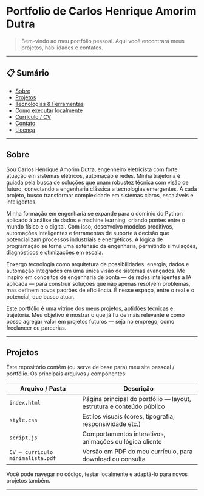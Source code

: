 # Portfolio de Carlos Henrique Amorim Dutra

> Bem-vindo ao meu portfólio pessoal. Aqui você encontrará meus projetos, habilidades e contatos.

---

## 📋 Sumário

- [Sobre](#sobre)  
- [Projetos](#projetos)  
- [Tecnologias & Ferramentas](#tecnologias--ferramentas)  
- [Como executar localmente](#como-executar-localmente)  
- [Currículo / CV](#curr%C3%ADculo--cv)  
- [Contato](#contato)  
- [Licença](#licen%C3%A7a)  

---

## Sobre

Sou Carlos Henrique Amorim Dutra, engenheiro eletricista com forte atuação em sistemas elétricos, automação e redes. Minha trajetória é guiada pela busca de soluções que unam robustez técnica com visão de futuro, conectando a engenharia clássica a tecnologias emergentes. A cada projeto, busco transformar complexidade em sistemas claros, escaláveis e inteligentes.

Minha formação em engenharia se expande para o domínio do Python aplicado à análise de dados e machine learning, criando pontes entre o mundo físico e o digital. Com isso, desenvolvo modelos preditivos, automações inteligentes e ferramentas de suporte à decisão que potencializam processos industriais e energéticos. A lógica de programação se torna uma extensão da engenharia, permitindo simulações, diagnósticos e otimizações em escala.

Enxergo tecnologia como arquitetura de possibilidades: energia, dados e automação integrados em uma única visão de sistemas avançados. Me inspiro em conceitos de engenharia de ponta — de redes inteligentes a IA aplicada — para construir soluções que não apenas resolvem problemas, mas definem novos padrões de eficiência. É nesse espaço, entre o real e o potencial, que busco atuar.

Este portfólio é uma vitrine dos meus projetos, aptidões técnicas e trajetória. Meu objetivo é mostrar o que já fiz de mais relevante e como posso agregar valor em projetos futuros — seja no emprego, como freelancer ou parcerias.

---

## Projetos

Este repositório contém (ou serve de base para) meu site pessoal / portfólio. Os principais arquivos / componentes:

| Arquivo / Pasta | Descrição |
|------------------|-----------|
| `index.html`     | Página principal do portfólio — layout, estrutura e conteúdo público |
| `style.css`      | Estilos visuais (cores, tipografia, responsividade etc.) |
| `script.js`      | Comportamentos interativos, animações ou lógica cliente |
| `CV — currículo minimalista.pdf` | Versão em PDF do meu currículo, para download ou consulta |

Você pode navegar no código, testar localmente e adaptá-lo para novos projetos também.

---
